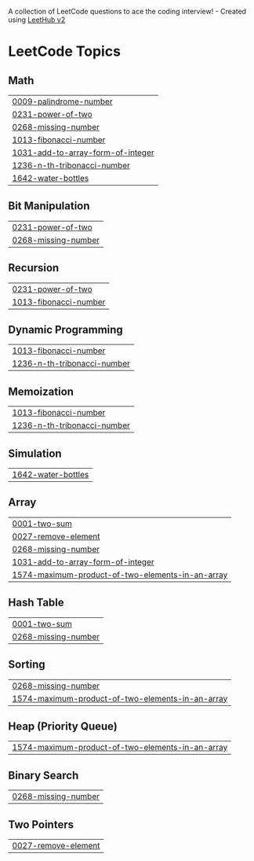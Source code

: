 A collection of LeetCode questions to ace the coding interview! - Created using [LeetHub v2](https://github.com/arunbhardwaj/LeetHub-2.0)
<!---LeetCode Topics Start-->
# LeetCode Topics
## Math
|  |
| ------- |
| [0009-palindrome-number](https://github.com/krushna2246/LeetCode/tree/master/0009-palindrome-number) |
| [0231-power-of-two](https://github.com/krushna2246/LeetCode/tree/master/0231-power-of-two) |
| [0268-missing-number](https://github.com/krushna2246/LeetCode/tree/master/0268-missing-number) |
| [1013-fibonacci-number](https://github.com/krushna2246/LeetCode/tree/master/1013-fibonacci-number) |
| [1031-add-to-array-form-of-integer](https://github.com/krushna2246/LeetCode/tree/master/1031-add-to-array-form-of-integer) |
| [1236-n-th-tribonacci-number](https://github.com/krushna2246/LeetCode/tree/master/1236-n-th-tribonacci-number) |
| [1642-water-bottles](https://github.com/krushna2246/LeetCode/tree/master/1642-water-bottles) |
## Bit Manipulation
|  |
| ------- |
| [0231-power-of-two](https://github.com/krushna2246/LeetCode/tree/master/0231-power-of-two) |
| [0268-missing-number](https://github.com/krushna2246/LeetCode/tree/master/0268-missing-number) |
## Recursion
|  |
| ------- |
| [0231-power-of-two](https://github.com/krushna2246/LeetCode/tree/master/0231-power-of-two) |
| [1013-fibonacci-number](https://github.com/krushna2246/LeetCode/tree/master/1013-fibonacci-number) |
## Dynamic Programming
|  |
| ------- |
| [1013-fibonacci-number](https://github.com/krushna2246/LeetCode/tree/master/1013-fibonacci-number) |
| [1236-n-th-tribonacci-number](https://github.com/krushna2246/LeetCode/tree/master/1236-n-th-tribonacci-number) |
## Memoization
|  |
| ------- |
| [1013-fibonacci-number](https://github.com/krushna2246/LeetCode/tree/master/1013-fibonacci-number) |
| [1236-n-th-tribonacci-number](https://github.com/krushna2246/LeetCode/tree/master/1236-n-th-tribonacci-number) |
## Simulation
|  |
| ------- |
| [1642-water-bottles](https://github.com/krushna2246/LeetCode/tree/master/1642-water-bottles) |
## Array
|  |
| ------- |
| [0001-two-sum](https://github.com/krushna2246/LeetCode/tree/master/0001-two-sum) |
| [0027-remove-element](https://github.com/krushna2246/LeetCode/tree/master/0027-remove-element) |
| [0268-missing-number](https://github.com/krushna2246/LeetCode/tree/master/0268-missing-number) |
| [1031-add-to-array-form-of-integer](https://github.com/krushna2246/LeetCode/tree/master/1031-add-to-array-form-of-integer) |
| [1574-maximum-product-of-two-elements-in-an-array](https://github.com/krushna2246/LeetCode/tree/master/1574-maximum-product-of-two-elements-in-an-array) |
## Hash Table
|  |
| ------- |
| [0001-two-sum](https://github.com/krushna2246/LeetCode/tree/master/0001-two-sum) |
| [0268-missing-number](https://github.com/krushna2246/LeetCode/tree/master/0268-missing-number) |
## Sorting
|  |
| ------- |
| [0268-missing-number](https://github.com/krushna2246/LeetCode/tree/master/0268-missing-number) |
| [1574-maximum-product-of-two-elements-in-an-array](https://github.com/krushna2246/LeetCode/tree/master/1574-maximum-product-of-two-elements-in-an-array) |
## Heap (Priority Queue)
|  |
| ------- |
| [1574-maximum-product-of-two-elements-in-an-array](https://github.com/krushna2246/LeetCode/tree/master/1574-maximum-product-of-two-elements-in-an-array) |
## Binary Search
|  |
| ------- |
| [0268-missing-number](https://github.com/krushna2246/LeetCode/tree/master/0268-missing-number) |
## Two Pointers
|  |
| ------- |
| [0027-remove-element](https://github.com/krushna2246/LeetCode/tree/master/0027-remove-element) |
<!---LeetCode Topics End-->